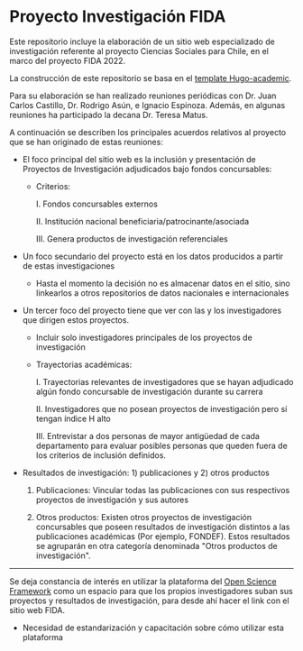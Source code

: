 # Proyecto Investigación FIDA

Este repositorio incluye la elaboración de un sitio web especializado de investigación referente al proyecto Ciencias Sociales para Chile, en el marco del proyecto FIDA 2022.

La construcción de este repositorio se basa en el [template Hugo-academic](https://github.com/wowchemy/starter-hugo-academic).

Para su elaboración se han realizado reuniones periódicas con Dr. Juan Carlos Castillo, Dr. Rodrigo Asún, e Ignacio Espinoza. Además, en algunas reuniones ha participado la decana Dr. Teresa Matus.

A continuación se describen los principales acuerdos relativos al proyecto que se han originado de estas reuniones:

* El foco principal del sitio web es la inclusión y presentación de Proyectos de Investigación adjudicados bajo fondos concursables:

  - Criterios:
  
    I. Fondos concursables externos
    
    II. Institución nacional beneficiaria/patrocinante/asociada
    
    III. Genera productos de investigación referenciales
    
* Un foco secundario del proyecto está en los datos producidos a partir de estas investigaciones

  - Hasta el momento la decisión no es almacenar datos en el sitio, sino linkearlos a otros repositorios de datos nacionales e internacionales
  
* Un tercer foco del proyecto tiene que ver con las y los investigadores que dirigen estos proyectos.

  - Incluir solo investigadores principales de los proyectos de investigación

  - Trayectorias académicas:
  
    I. Trayectorias relevantes de investigadores que se hayan adjudicado algún fondo concursable de investigación durante su carrera
    
    II. Investigadores que no posean proyectos de investigación pero sí tengan índice H alto
    
    III. Entrevistar a dos personas de mayor antigüedad de cada departamento para evaluar posibles personas que queden fuera de los criterios de inclusión definidos.
    
* Resultados de investigación: 1) publicaciones y 2) otros productos
  
    1) Publicaciones: Vincular todas las publicaciones con sus respectivos proyectos de investigación y sus autores
    
    2) Otros productos: Existen otros proyectos de investigación concursables que poseen resultados de investigación distintos a las publicaciones académicas (Por ejemplo, FONDEF). Estos resultados se agruparán en otra categoría denominada "Otros productos de investigación".
    
    
----

Se deja constancia de interés en utilizar la plataforma del [Open Science Framework](https://osf.io/) como un espacio para que los propios investigadores suban sus proyectos y resultados de investigación, para desde ahí hacer el link con el sitio web FIDA.

  - Necesidad de estandarización y capacitación sobre cómo utilizar esta plataforma
  

    
    
    
